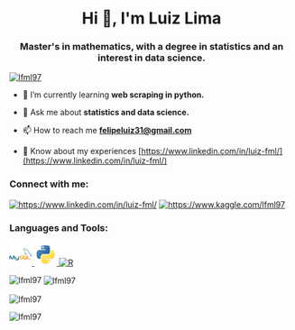 <h1 align="center">Hi 👋, I'm Luiz Lima</h1>
<h3 align="center">Master's in mathematics, with a degree in statistics and an interest in data science.</h3>



<p align="left"> <a href="https://github.com/ryo-ma/github-profile-trophy"><img src="https://github-profile-trophy.vercel.app/?username=lfml97" alt="lfml97" /></a> </p>

- 🌱 I’m currently learning **web scraping in python.**

- 💬 Ask me about **statistics and data science.**

- 📫 How to reach me **felipeluiz31@gmail.com**

- 📄 Know about my experiences [https://www.linkedin.com/in/luiz-fml/](https://www.linkedin.com/in/luiz-fml/)

<h3 align="left">Connect with me:</h3>
<p align="left">
<a href="https://linkedin.com/in/https://www.linkedin.com/in/luiz-fml/" target="blank"><img align="center" src="https://raw.githubusercontent.com/rahuldkjain/github-profile-readme-generator/master/src/images/icons/Social/linked-in-alt.svg" alt="https://www.linkedin.com/in/luiz-fml/" height="30" width="40" /></a>
<a href="https://kaggle.com/https://www.kaggle.com/lfml97" target="blank"><img align="center" src="https://raw.githubusercontent.com/rahuldkjain/github-profile-readme-generator/master/src/images/icons/Social/kaggle.svg" alt="https://www.kaggle.com/lfml97" height="30" width="40" /></a>
</p>

<h3 align="left">Languages and Tools:</h3>
<p align="left"> <a href="https://www.mysql.com/" target="_blank" rel="noreferrer"> <img src="https://raw.githubusercontent.com/devicons/devicon/master/icons/mysql/mysql-original-wordmark.svg" alt="mysql" width="40" height="40"/> </a> <a href="https://www.python.org" target="_blank" rel="noreferrer"> <img src="https://raw.githubusercontent.com/devicons/devicon/master/icons/python/python-original.svg" alt="python" width="40" height="40"/> </a> 
  <a href="https://www.r-project.org/" target="_blank" rel="noreferrer">
<img src="https://img2.gratispng.com/20180327/jge/kisspng-programming-language-computational-statistics-rstu-language-5aba10f05f8496.4026005915221434723913.jpg" alt="R" width="40" height="40"/> </a> </p>



<p><img align="left" src="https://github-readme-stats.vercel.app/api/top-langs?username=lfml97&show_icons=true&locale=en&layout=compact" alt="lfml97" /></p>

<p>&nbsp;<img align="center" src="https://github-readme-stats.vercel.app/api?username=lfml97&show_icons=true&locale=en" alt="lfml97" /></p>

<p><img align="center" src="https://github-readme-streak-stats.herokuapp.com/?user=lfml97&" alt="lfml97" /></p>
<p align="left"> <img src="https://komarev.com/ghpvc/?username=lfml97&label=Profile%20views&color=0e75b6&style=flat" alt="lfml97" /> </p>
